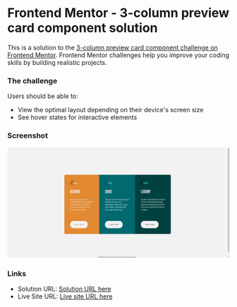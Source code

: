 # Frontend Mentor - 3-column preview card component solution

This is a solution to the [3-column preview card component challenge on Frontend Mentor](https://www.frontendmentor.io/challenges/3column-preview-card-component-pH92eAR2-). Frontend Mentor challenges help you improve your coding skills by building realistic projects.

### The challenge

Users should be able to:

- View the optimal layout depending on their device's screen size
- See hover states for interactive elements

### Screenshot

![Screenshot for the Interactive rating component coding challenge](./images/three-column-preview-card-component.jpg)

### Links

- Solution URL: [Solution URL here](https://github.com/dangkhoa1195/three-column-preview-card-component)
- Live Site URL: [Live site URL here](https://dangkhoa1195.github.io/three-column-preview-card-component/)
